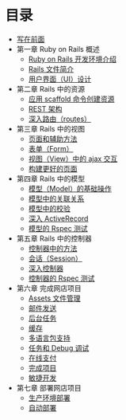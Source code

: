 # 目录

* [写在前面](README.md)
* 第一章 Ruby on Rails 概述
   * [Ruby on Rails 开发环境介绍](Chapter_1/1.1.md)
   * [Rails 文件简介](Chapter_1/1.2.md)
   * [用户界面（UI）设计](Chapter_1/1.3.md)
* 第二章 Rails 中的资源
   * [应用 scaffold 命令创建资源](Chapter_2/2.1.md)
   * [REST 架构](Chapter_2/2.2.md)
   * [深入路由（routes）](Chapter_2/2.3.md)
* 第三章 Rails 中的视图
   * [页面和辅助方法](Chapter_3/3.1.md)
   * [表单（Form）](Chapter_3/3.2.md)
   * [视图（View）中的 ajax 交互](Chapter_3/3.3.md)
   * [构建更好的页面](Chapter_3/3.4.md)
* 第四章 Rails 中的模型
   * [模型（Model）的基础操作](Chapter_4/4.1.md)
   * [模型中的关联关系](Chapter_4/4.2.md)
   * [模型中的校验](Chapter_4/4.3.md)
   * [深入 ActiveRecord](Chapter_4/4.4.md)
   * [模型的 Rspec 测试](Chapter_4/4.5.md)
* 第五章 Rails 中的控制器
   * [控制器中的方法](Chapter_5/5.1.md)
   * [会话（Session）](Chapter_5/5.2.md)
   * [深入控制器](Chapter_5/5.3.md)
   * [控制器的 Rspec 测试](Chapter_5/5.4.md)
* 第六章 完成网店项目
   * [Assets 文件管理](Chapter_6/6.1.md)
   * [邮件发送](Chapter_6/6.2.md)
   * [后台任务](Chapter_6/6.3.md)
   * [缓存](Chapter_6/6.4.md)
   * [多语言包支持](Chapter_6/6.5.md)
   * [任务和 Debug 调试](Chapter_6/6.6.md)
   * [在线支付](Chapter_6/6.7.md)
   * [完成项目](Chapter_6/6.8.md)
   * [敏捷开发](Chapter_6/6.9.md)
* 第七章 部署网店项目
   * [生产环境部署](Chapter_7/7.1.md)
   * [自动部署](Chapter_7/7.2.md)
